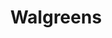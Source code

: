 ---
title: "Walgreens"
url: /phoenix/walgreens-north-cave-creek-road-north-tatum-boulevard/
shop: Drogerie
---